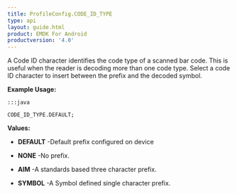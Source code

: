 ```yaml
---
title: ProfileConfig.CODE_ID_TYPE
type: api
layout: guide.html
product: EMDK For Android
productversion: '4.0'
---
```



A Code ID character identifies the code type of a scanned bar code.
 This is useful when the reader is decoding more than one code type.
 Select a code ID character to insert between the prefix and the decoded symbol.
 
 

**Example Usage:**
	
	:::java
	
	CODE_ID_TYPE.DEFAULT;
	


**Values:**

* **DEFAULT** -Default prefix configured on device

* **NONE** -No prefix.

* **AIM** -A standards based three character prefix.

* **SYMBOL** -A Symbol defined single character prefix.












